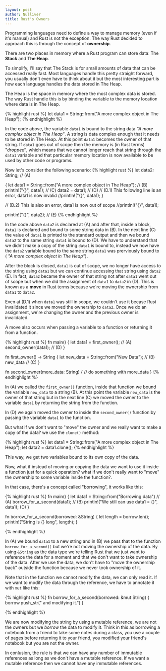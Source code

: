 ```yaml
---
layout: post
author: Nulliver
title: Rust's Owners
---
```


Programming languages need to define a way to manage memory (even if it's manual) and Rust is not the exception. The way Rust decided to approach this is through the concept of **ownership**.

There are two places in memory where a Rust program can store data: The **Stack** and **The Heap**. 

To simplify, I'll say that The Stack is for small amounts of data that can be accessed really fast. Most languages handle this pretty straight forward, you usually don't even have to think about it but the most interesting part is how each language handles the data stored in The Heap.

The Heap is the space in memory where the most complex data is stored. The way Rust handle this is by binding the variable to the memory location where data is in The Heap. 

{% highlight rust %}
let data1 = String::from("A more complex object in The Heap");
{% endhighlight %}

In the code above, the variable `data1` is bound to the string data _"A more complex object in The Heap"_. A string is data complex enough that it needs to be stored in The Heap. At this point `data1` becomes the owner of that string. If `data1` goes out of scope then the memory is (in Rust terms) "_dropped_", which means that we cannot longer reach that string through the `data1` variable and that particular memory location is now available to be used by other code or programs.

Now let's consider the following scenario:
{% highlight rust %}
let data2: String; // (A)

{
    let data1 = String::from("A more complex object in The Heap"); // (B)
    println!("{}", data1); // (C)
    data2 = data1; // (D)
    // (D.1) This following line is an error, data1 is now invalid
    //println!("{}", data1);
}

// (D.2) This is also an error, data1 is now out of scope
//println!("{}", data1);

println!("{}", data2); // (E)
{% endhighlight %}

In the code above `data2` is declared at (A) and after that, inside a block, `data1` is declared and bound to some string data in (B). In the next line (C) the value of `data1` is printed to the standard output and then we bound `data2` to the same string `data1` is bound to (D). We have to understand that we didn't make a copy of the string `data1` is bound to, instead we now have the `data2` variable bound to the same string `data1` was prerviously bound to ( _"A more complex object in The Heap"_).

After the block is closed, `data1` is out of scope, we no longer have access to the string using `data1` but we can continue accessing that string using `data2` (E). In fact, `data2` became the owner of that string not after `data1` went out of scope but when we did the assignment of `data1` to `data2` in (D). This is known as a **move** in Rust terms because we're moving the ownership from `data1` to `data2`. 

Even at (D.1) when `data1` was still in scope, we couldn't use it becase Rust invalidated it since we moved the ownership to `data2`. Once we do an assignment, we're changing the owner and the previous owner is invalidated.

A move also occurs when passing a variable to a function or returning it from a function.

{% highlight rust %}
fn main() {
	let data1 = first_owner(); // (A)
	second_owner(data1); // (D)
} 

fn first_owner() -> String {
    let new_data = String::from("New Data"); // (B)
    new_data // (C)
}

fn second_owner(more_data: String) {
    // do something with more_data
}
{% endhighlight %}

In (A) we called the `first_owner()` function, inside that function we bound the variable `new_data` to a string (B). At this point the variable `new_data` is the owner of that string but in the next line (C) we moved the owner to the variable `data1` by returning the string from the function.

In (D) we again moved the owner to inside the `second_owner()` function by passing the variable `data1` to the function.

But what if we don't want to "move" the owner and we really want to make a copy of the data? we use the `clone()` method:

{% highlight rust %}
let data1 = String::from("A more complex object in The Heap");
let data2 = data1.clone();
{% endhighlight %}

This way, we get two variables bound to its own copy of the data.

Now, what if instead of moving or copying the data we want to use it inside a function just for a quick operation? what if we don't really want to "move" the ownership to some variable inside the function?. 

In that case, there's a concept called "borrowing", it works like this:

{% highlight rust %}
fn main() {
	let data1 = String::from("Borrowing data") // (A)
	borrow_for_a_second(data1); // (B)
	println!("We still can use data1 = {}", data1); (D)
} 

fn borrow_for_a_second(borrowed: &String) {
    let length = borrow.len();
    println!("String is {} long", length);
}

{% endhighlight %}

In (A) we bound `data1` to a new string and in (B) we pass that to the function `borrow_for_a_second()` but we're not moving the ownership of the data. By using `&String` as the data type we're telling Rust that we just want to reference the data for a moment and that we don't want to take ownership of the data. After we use the data, we don't have to "move the ownership back" outside the function because we never took ownership of it.

Note that in the function we cannot modify the data, we can only read it. If we want to modify the data through the reference, we have to annotate it with `mut` like this:

{% highlight rust %}
fn borrow_for_a_second(borrowed: &mut String) {
    borrow.push_str(" and modifying it.")
}

{% endhighlight %}

We are now modifying the string by using a mutable reference, we are not the owners but we _borrow_ the data to modify it. Think in this as borrowing a notebook from a friend to take some notes during a class, you use a couple of pages before returning it to your friend, you modified your friend's notebook but you are not the owner.

In conlusion, the rule is that we can have any number of immutable references as long as we don't have a mutable reference. If we want a mutable reference then we cannot have any immutable references.